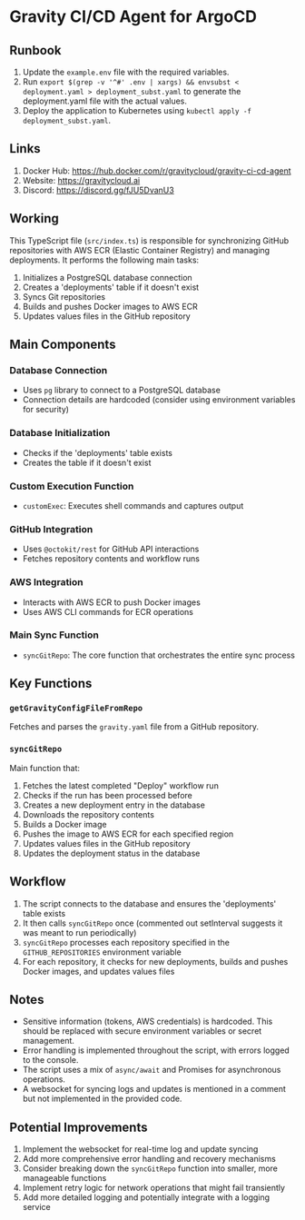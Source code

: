 # Gravity CI/CD Agent for ArgoCD

## Runbook

1. Update the `example.env` file with the required variables.
2. Run `export $(grep -v '^#' .env | xargs) && envsubst < deployment.yaml > deployment_subst.yaml` to generate the deployment.yaml file with the actual values.
3. Deploy the application to Kubernetes using `kubectl apply -f deployment_subst.yaml`.

## Links
1. Docker Hub: https://hub.docker.com/r/gravitycloud/gravity-ci-cd-agent
2. Website: https://gravitycloud.ai
3. Discord: https://discord.gg/fJU5DvanU3

## Working

This TypeScript file (`src/index.ts`) is responsible for synchronizing GitHub repositories with AWS ECR (Elastic Container Registry) and managing deployments. It performs the following main tasks:

1. Initializes a PostgreSQL database connection
2. Creates a 'deployments' table if it doesn't exist
3. Syncs Git repositories
4. Builds and pushes Docker images to AWS ECR
5. Updates values files in the GitHub repository

## Main Components

### Database Connection

- Uses `pg` library to connect to a PostgreSQL database
- Connection details are hardcoded (consider using environment variables for security)

### Database Initialization

- Checks if the 'deployments' table exists
- Creates the table if it doesn't exist

### Custom Execution Function

- `customExec`: Executes shell commands and captures output

### GitHub Integration

- Uses `@octokit/rest` for GitHub API interactions
- Fetches repository contents and workflow runs

### AWS Integration

- Interacts with AWS ECR to push Docker images
- Uses AWS CLI commands for ECR operations

### Main Sync Function

- `syncGitRepo`: The core function that orchestrates the entire sync process

## Key Functions

### `getGravityConfigFileFromRepo`

Fetches and parses the `gravity.yaml` file from a GitHub repository.

### `syncGitRepo`

Main function that:
1. Fetches the latest completed "Deploy" workflow run
2. Checks if the run has been processed before
3. Creates a new deployment entry in the database
4. Downloads the repository contents
5. Builds a Docker image
6. Pushes the image to AWS ECR for each specified region
7. Updates values files in the GitHub repository
8. Updates the deployment status in the database

## Workflow

1. The script connects to the database and ensures the 'deployments' table exists
2. It then calls `syncGitRepo` once (commented out setInterval suggests it was meant to run periodically)
3. `syncGitRepo` processes each repository specified in the `GITHUB_REPOSITORIES` environment variable
4. For each repository, it checks for new deployments, builds and pushes Docker images, and updates values files

## Notes

- Sensitive information (tokens, AWS credentials) is hardcoded. This should be replaced with secure environment variables or secret management.
- Error handling is implemented throughout the script, with errors logged to the console.
- The script uses a mix of `async/await` and Promises for asynchronous operations.
- A websocket for syncing logs and updates is mentioned in a comment but not implemented in the provided code.

## Potential Improvements

1. Implement the websocket for real-time log and update syncing
3. Add more comprehensive error handling and recovery mechanisms
4. Consider breaking down the `syncGitRepo` function into smaller, more manageable functions
5. Implement retry logic for network operations that might fail transiently
6. Add more detailed logging and potentially integrate with a logging service